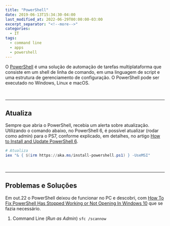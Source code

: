 ```yaml
---
title: "PowerShell"
date: 2019-06-13T15:34:30-04:00
last_modified_at: 2022-06-29T00:00:00-03:00
excerpt_separator: "<!--more-->"
categories:
  - IT
tags:
  - command line
  - apps
  - powershell
---
```


O [PowerShell](https://learn.microsoft.com/pt-br/powershell/scripting/overview?view=powershell-7.2) é uma solução de automação de tarefas multiplataforma que consiste em um shell de linha de comando, em uma linguagem de script e uma estrutura de gerenciamento de configuração. O PowerShell pode ser executado no Windows, Linux e macOS.

<br>

---

## Atualiza

Sempre que abria o PowerShell, recebia um alerta sobre atualização. Utilizando o comando abaixo, no PowerShell 6, é possível atualizar (rodar como admin) para o PS7, conforme explicado, em detalhes, no artigo [How to Install and Update PowerShell 6](https://www.thomasmaurer.ch/2019/03/how-to-install-and-update-powershell-6/).

```powershell
# Atualiza
iex "& { $(irm https://aka.ms/install-powershell.ps1) } -UseMSI"
```

<br>

---

## Problemas e Soluções

Em out.22 o PowerShell deixou de funcionar no PC e descobri, com [How To Fix PowerShell Has Stopped Working or Not Opening In Windows 10](https://www.youtube.com/watch?v=QfCKCasBef4) que se fazia necessário.

1. Command Line (_Run as Admin_) `sfc /scannow`
